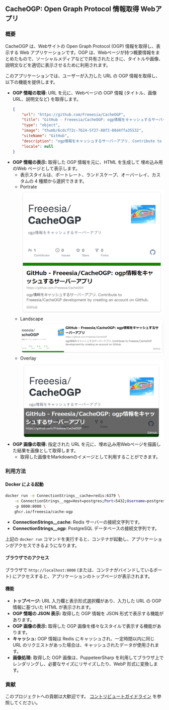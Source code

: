## CacheOGP: Open Graph Protocol 情報取得 Webアプリ

### 概要

CacheOGP は、Webサイトの Open Graph Protocol (OGP) 情報を取得し、表示する Web アプリケーションです。OGP は、Webページが持つ概要情報をまとめたもので、ソーシャルメディアなどで共有されたときに、タイトルや画像、説明文などを適切に表示させるために利用されます。

このアプリケーションでは、ユーザーが入力した URL の OGP 情報を取得し、以下の機能を提供します。

* **OGP 情報の取得:** URL を元に、Webページの OGP 情報 (タイトル、画像 URL、説明文など) を取得します。
    ```json
    {
        "url": "https://github.com/Freeesia/CacheOGP",
        "title": "GitHub - Freeesia/CacheOGP: ogp情報をキャッシュするサーバーアプリ",
        "type": "object",
        "image": "thumb/6cdcf72c-7624-5f27-88f3-08d4ffa35532",
        "siteName": "GitHub",
        "description": "ogp情報をキャッシュするサーバーアプリ. Contribute to Freeesia/CacheOGP development by creating an account on GitHub.",
        "locale": null
    }
    ```
* **OGP 情報の表示:** 取得した OGP 情報を元に、HTML を生成して 埋め込み用のWeb ページとして表示します。
    * 表示スタイルは、ポートレート、ランドスケープ、オーバーレイ、カスタムの 4 種類から選択できます。
    * Portrate
    ![Portrate](image.png)
    * Landscape
    ![Landscape](image-1.png)
    * Overlay
    ![Overlay](image-2.png)
* **OGP 画像の取得:** 指定された URL を元に、埋め込み用Webページを描画した結果を画像として取得します。
    * 取得した画像をMarkdownのイメージとして利用することができます。

### 利用方法

#### Docker による起動

```bash
docker run -e ConnectionStrings__cache=redis:6379 \
    -e ConnectionStrings__ogp=Host=postgres;Port=5432;Username=postgres;Password=pass;Database=ogp \
    -p 8000:8000 \
    ghcr.io/freeesia/cache-ogp
```

* **ConnectionStrings__cache**: Redis サーバーの接続文字列です。
* **ConnectionStrings__ogp**: PostgreSQL データベースの接続文字列です。

上記の `docker run` コマンドを実行すると、コンテナが起動し、アプリケーションがアクセスできるようになります。

#### ブラウザでのアクセス

ブラウザで `http://localhost:8000` (または、コンテナがバインドしているポート) にアクセスすると、アプリケーションのトップページが表示されます。

#### 機能

* **トップページ:** URL 入力欄と表示形式選択欄があり、入力した URL の OGP 情報に基づいた HTML が表示されます。
* **OGP 情報の JSON 表示:** 取得した OGP 情報を JSON 形式で表示する機能があります。
* **OGP 画像の表示:** 取得した OGP 画像を様々なスタイルで表示する機能があります。
* **キャッシュ:** OGP 情報は Redis にキャッシュされ、一定時間以内に同じ URL のリクエストがあった場合は、キャッシュされたデータが使用されます。
* **画像処理:** 取得した OGP 画像は、PuppeteerSharp を利用してブラウザ上でレンダリングし、必要なサイズにリサイズしたり、WebP 形式に変換します。

### 貢献

このプロジェクトへの貢献は大歓迎です。
[コントリビュートガイドライン](CODE_OF_CONDUCT.md) を参照してください。
